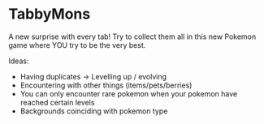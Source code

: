 # TabbyMons
A new surprise with every tab! Try to collect them all in this new Pokemon game where YOU try to be the very best.

Ideas:
- Having duplicates -> Levelling up / evolving
- Encountering with other things (items/pets/berries)
- You can only encounter rare pokemon when your pokemon have reached certain levels
- Backgrounds coinciding with pokemon type